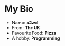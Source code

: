 # My Bio

* Name: **a2wd**
* From: **The UK**
* Favourite Food: **Pizza**
* A hobby: **Programming**
